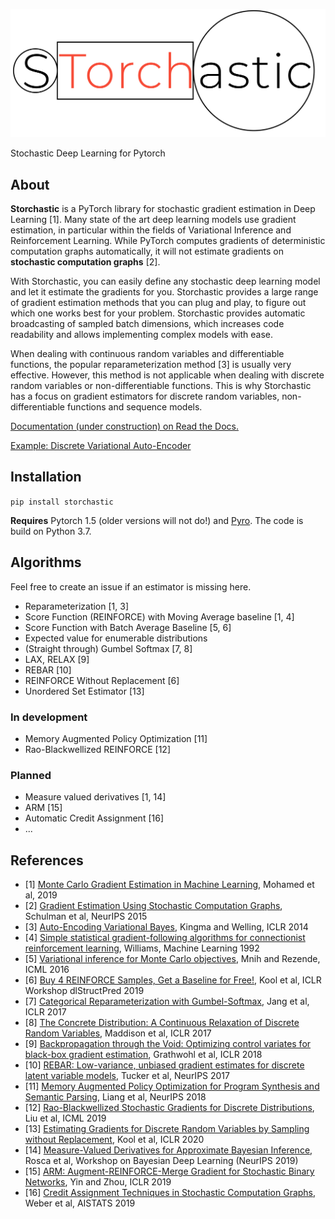 ![](logo.png)

Stochastic Deep Learning for Pytorch


## About
**Storchastic** is a PyTorch library for stochastic gradient estimation in Deep Learning [1]. Many state of the art deep learning
models use gradient estimation, in particular within the fields of Variational Inference and Reinforcement Learning.
While PyTorch computes gradients of deterministic computation graphs automatically, it will not estimate
gradients on **stochastic computation graphs** [2].

With Storchastic, you can easily define any stochastic deep learning model and let it estimate the gradients for you. 
Storchastic provides a large range of gradient estimation methods that you can plug and play, to figure out which one works
best for your problem. Storchastic provides automatic broadcasting of sampled batch dimensions, which increases code
readability and allows implementing complex models with ease.

When dealing with continuous random variables and differentiable functions, the popular reparameterization method [3] is usually
very effective. However, this method is not applicable when dealing with discrete random variables or non-differentiable functions.
This is why Storchastic has a focus on gradient estimators for discrete random variables, non-differentiable functions and
sequence models.


[Documentation (under construction) on Read the Docs.](https://storchastic.readthedocs.io/en/latest/)

[Example: Discrete Variational Auto-Encoder](TODO)

## Installation
`pip install storchastic`

**Requires** Pytorch 1.5 (older versions will not do!) and [Pyro](http://pyro.ai). The code is build on Python 3.7.

## Algorithms
Feel free to create an issue if an estimator is missing here.
- Reparameterization [1, 3]
- Score Function (REINFORCE) with Moving Average baseline [1, 4]
- Score Function with Batch Average Baseline [5, 6]
- Expected value for enumerable distributions
- (Straight through) Gumbel Softmax [7, 8]
- LAX, RELAX [9] 
- REBAR [10]
- REINFORCE Without Replacement [6]
- Unordered Set Estimator [13]

### In development
- Memory Augmented Policy Optimization [11]
- Rao-Blackwellized REINFORCE [12]

### Planned
- Measure valued derivatives [1, 14]
- ARM [15]
- Automatic Credit Assignment [16]
- ...

## References
- [1] [Monte Carlo Gradient Estimation in Machine Learning](https://arxiv.org/abs/1906.10652), Mohamed et al, 2019
- [2] [Gradient Estimation Using Stochastic Computation Graphs](https://arxiv.org/abs/1506.05254), Schulman et al, NeurIPS 2015
- [3] [Auto-Encoding Variational Bayes](https://arxiv.org/abs/1312.6114), Kingma and Welling, ICLR 2014
- [4] [Simple statistical gradient-following algorithms for connectionist reinforcement learning](https://link-springer-com.vu-nl.idm.oclc.org/article/10.1007/BF00992696), Williams, Machine Learning 1992
- [5] [Variational inference for Monte Carlo objectives](https://arxiv.org/abs/1602.06725), Mnih and Rezende, ICML 2016
- [6] [Buy 4 REINFORCE Samples, Get a Baseline for Free!](https://openreview.net/pdf?id=r1lgTGL5DE), Kool et al, ICLR Workshop dlStructPred 2019
- [7] [Categorical Reparameterization with Gumbel-Softmax](https://arxiv.org/abs/1611.01144), Jang et al, ICLR 2017
- [8] [The Concrete Distribution: A Continuous Relaxation of Discrete Random Variables](https://arxiv.org/abs/1611.00712), Maddison et al, ICLR 2017
- [9] [Backpropagation through the Void: Optimizing control variates for black-box gradient estimation](https://arxiv.org/abs/1711.00123), Grathwohl et al, ICLR 2018
- [10] [REBAR: Low-variance, unbiased gradient estimates for discrete latent variable models](https://arxiv.org/abs/1703.07370), Tucker et al, NeurIPS 2017
- [11] [Memory Augmented Policy Optimization for Program Synthesis and Semantic Parsing](https://arxiv.org/abs/1807.02322), Liang et al, NeurIPS 2018
- [12] [Rao-Blackwellized Stochastic Gradients for Discrete Distributions](https://arxiv.org/abs/1810.04777), Liu et al, ICML 2019
- [13] [Estimating Gradients for Discrete Random Variables by Sampling without Replacement](https://openreview.net/forum?id=rklEj2EFvB), Kool et al, ICLR 2020
- [14] [Measure-Valued Derivatives for Approximate Bayesian Inference](http://bayesiandeeplearning.org/2019/papers/76.pdf), Rosca et al, Workshop on Bayesian Deep Learning (NeurIPS 2019)
- [15] [ARM: Augment-REINFORCE-Merge Gradient for Stochastic Binary Networks](https://arxiv.org/abs/1807.11143), Yin and Zhou, ICLR 2019
- [16] [Credit Assignment Techniques in Stochastic Computation Graphs](https://arxiv.org/abs/1901.01761), Weber et al, AISTATS 2019